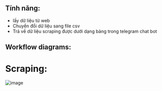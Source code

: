 ## Tính năng:
  - lấy dữ liệu từ web
  - Chuyển đổi dữ liệu sang file csv
  - Trả về dữ liệu scraping được dưới dạng bảng trong telegram chat bot

## Workflow diagrams:
# Scraping:
![image](https://github.com/vtphuonng/Data_scraping_vtphuong/assets/117577587/bad590bd-b7da-44b7-b87d-218f0e9ec537)
